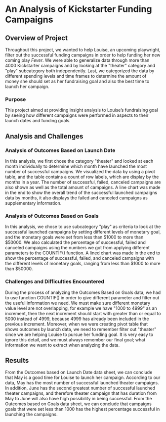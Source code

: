# An Analysis of Kickstarter Funding Campaigns
## Overview of Project
Throughout this project, we wanted to help Louise, an upcoming playwright, filter out the successful funding campaigns in order to help funding her new coming play *Fever*. We were able to generalize data through more than 4000 Kickstarter campaigns and by looking at the "theater" category and "play" subcategory both independently. Last, we categorized the data by different spending levels and time frames to determine the amount of money she should set as her fundraising goal and also the best time to launch her campaign. 
### Purpose
This project aimed at providing insight analysis to Louise’s fundraising goal by seeing how different campaigns were performed in aspects to their launch dates and funding goals. 
## Analysis and Challenges
### Analysis of Outcomes Based on Launch Date
In this analysis, we first chose the category "theater" and looked at each month individually to determine which month have launched the most number of successful campaigns. We visualized the data by using a pivot table, and the table contains a count of row labels, which are display by the months in a year. The number of successful, failed, canceled campaigns are also shown as well as the total amount of campaigns. 
A line chart was made in the end to show the overall trend of the successful launched campaigns data by months, it also displays the failed and canceled campaigns as supplementary information. 
### Analysis of Outcomes Based on Goals
In this analysis, we chose to use subcategory "play" as criteria to look at the successful launched campaigns by setting different levels of monetary goal, and the monetary goals were set from less than $1000 to more than $50000. We also calculated the percentage of successful, failed and canceled campaigns using the numbers we got from applying different parameters to the COUNTIF() function. 
A lined chart was made in the end to show the percentage of successful, failed, and canceled campaigns with the different levels of monetary goals, ranging from less than $1000 to more than $50000.
### Challenges and Difficulties Encountered
During the process of analyzing the Outcomes Based on Goals data, we had to use function COUNTIF() in order to give different parameter and filter out the useful information we need. We must make sure different monetary value level are not overlapping, for example we have "1000 to 4999" as an increment, then the next increment should start with greater than or equal to 5000 instead of 4999, because 4999 has already been included in the previous increment. Moreover, when we were creating pivot table that shows outcomes by launch data, we need to remember filter out "theater" since we are helping Louise to pursue her funding goal. It is very easy to ignore this detail, and we must always remember our final goal; what information we want to extract when analyzing the data. 
## Results 
From the Outcomes based on Launch Date data sheet, we can conclude that May is a good time for Louise to launch her campaign. According to our data, May has the most number of successful launched theater campaigns. In addition, June has the second greatest number of successful launched theater campaigns, and therefore theater campaign that has duration from May to June will also have high possibility in being successful. 
From the Outcomes based on Goals data sheet, we can conclude that campaigns goals that were set less than 1000 has the highest percentage successful in launching the campaigns. 
